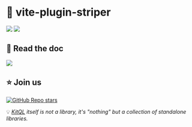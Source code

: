 # 🥶 vite-plugin-striper

[![](https://img.shields.io/npm/v/vite-plugin-striper?color=&logo=npm)](https://www.npmjs.com/package/vite-plugin-striper)
[![](https://img.shields.io/npm/dm/vite-plugin-striper?&logo=npm)](https://www.npmjs.com/package/vite-plugin-striper)

## 📖 Read the doc

[![](https://img.shields.io/badge/Documentation%20of-vite%20plugin%20striper-FF3E00.svg?style=flat&logo=stackblitz&logoColor=FF3E00)](https://kitql.dev/docs/tools/07_vite-plugin-striper)

## ⭐️ Join us

[![GitHub Repo stars](https://img.shields.io/github/stars/jycouet/kitql?logo=github&label=KitQL&color=#4ACC31)](https://github.com/jycouet/kitql)

💡 _[KitQL](https://www.kitql.dev/docs) itself is not a library, it's "nothing" but a collection of
standalone libraries._
